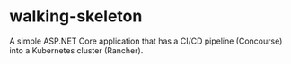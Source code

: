 # walking-skeleton
A simple ASP.NET Core application that has a CI/CD pipeline (Concourse) into a Kubernetes cluster (Rancher).
